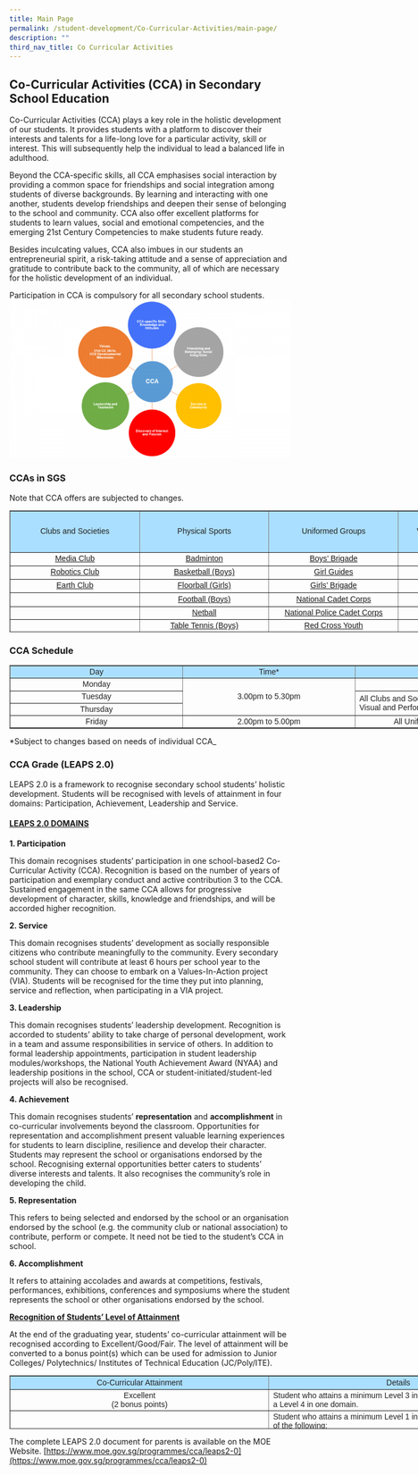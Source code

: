 ```yaml
---
title: Main Page
permalink: /student-development/Co-Curricular-Activities/main-page/
description: ""
third_nav_title: Co Curricular Activities
---
```

## Co-Curricular Activities (CCA) in Secondary School Education

Co-Curricular Activities (CCA) plays a key role in the holistic development of our students. It provides students with a platform to discover their interests and talents for a life-long love for a particular activity, skill or interest. This will subsequently help the individual to lead a balanced life in adulthood.

Beyond the CCA-specific skills, all CCA emphasises social interaction by providing a common space for friendships and social integration among students of diverse backgrounds. By learning and interacting with one another, students develop friendships and deepen their sense of belonging to the school and community. CCA also offer excellent platforms for students to learn values, social and emotional competencies, and the emerging 21st Century Competencies to make students future ready.

Besides inculcating values, CCA also imbues in our students an entrepreneurial spirit, a risk-taking attitude and a sense of appreciation and gratitude to contribute back to the community, all of which are necessary for the holistic development of an individual.

Participation in CCA is compulsory for all secondary school students.
![](/images/cca.png)

### CCAs in SGS
Note that CCA offers are subjected to changes.

<table border="1" style="box-sizing: border-box; color: rgb(34, 34, 34); font-family: Montserrat, sans-serif; font-size: 14px; font-style: normal; font-variant-ligatures: normal; font-variant-caps: normal; font-weight: 300; letter-spacing: normal; orphans: 2; text-align: start; text-transform: none; white-space: normal; widows: 2; word-spacing: 0px; -webkit-text-stroke-width: 0px; text-decoration-thickness: initial; text-decoration-style: initial; text-decoration-color: initial; border-collapse: collapse; width: 930px; height: 218px;"><tbody style="box-sizing: border-box;"><tr style="box-sizing: border-box; height: 74px;"><td style="box-sizing: border-box; width: 232.25px; background-color: rgb(171, 223, 255); text-align: center; height: 74px;"><span style="box-sizing: border-box; font-family: &quot;arial black&quot;, sans-serif;"><strong style="box-sizing: border-box; font-weight: bolder;">Clubs and Societies</strong></span></td><td style="box-sizing: border-box; width: 232.25px; background-color: rgb(171, 223, 255); text-align: center; height: 74px;"><span style="box-sizing: border-box; font-family: &quot;arial black&quot;, sans-serif;"><strong style="box-sizing: border-box; font-weight: bolder;">Physical Sports</strong></span></td><td style="box-sizing: border-box; width: 232.25px; background-color: rgb(171, 223, 255); text-align: center; height: 74px;"><span style="box-sizing: border-box; font-family: &quot;arial black&quot;, sans-serif;"><strong style="box-sizing: border-box; font-weight: bolder;">Uniformed Groups</strong></span></td><td style="box-sizing: border-box; width: 232.25px; background-color: rgb(171, 223, 255); text-align: center; height: 74px;"><span style="box-sizing: border-box; font-family: &quot;arial black&quot;, sans-serif;"><strong style="box-sizing: border-box; font-weight: bolder;">Visual and Performing Arts</strong></span></td></tr><tr style="box-sizing: border-box; height: 24px;"><td style="box-sizing: border-box; width: 232.25px; text-align: center; height: 24px;"><a href="https://www.sgs.edu.sg/clubs-and-societies/sgs-media-studio/" target="_blank" rel="noopener noreferrer" style="box-sizing: border-box; background-color: transparent;"><span style="box-sizing: border-box; font-family: arial, helvetica, sans-serif;">Media Club</span></a></td><td style="box-sizing: border-box; width: 232.25px; text-align: center; height: 24px;"><a href="https://www.sgs.edu.sg/co-curricular-activities/cca/badminton/" target="_blank" rel="noopener noreferrer" style="box-sizing: border-box; background-color: transparent;"><span style="box-sizing: border-box; font-family: arial, helvetica, sans-serif;">Badminton</span></a></td><td style="box-sizing: border-box; width: 232.25px; text-align: center; height: 24px;"><a href="https://www.sgs.edu.sg/co-curricular-activities/uniformed-groups/boys-brigade/" target="_blank" rel="noopener noreferrer" style="box-sizing: border-box; background-color: transparent;"><span style="box-sizing: border-box; font-family: arial, helvetica, sans-serif;">Boys’ Brigade</span></a></td><td style="box-sizing: border-box; width: 232.25px; text-align: center; height: 24px;"><a href="https://www.sgs.edu.sg/co-curricular-activities/performing-arts/choral-ensemble/" target="_blank" rel="noopener noreferrer" style="box-sizing: border-box; background-color: transparent;"><span style="box-sizing: border-box; font-family: arial, helvetica, sans-serif;">Choir</span></a></td></tr><tr style="box-sizing: border-box; height: 24px;"><td style="box-sizing: border-box; width: 232.25px; text-align: center; height: 24px;"><a href="https://www.sgs.edu.sg/clubs-and-societies/robotics-club/" target="_blank" rel="noopener noreferrer" style="box-sizing: border-box; background-color: transparent;"><span style="box-sizing: border-box; font-family: arial, helvetica, sans-serif;">Robotics Club</span></a></td><td style="box-sizing: border-box; width: 232.25px; text-align: center; height: 24px;"><a href="https://www.sgs.edu.sg/co-curricular-activities/cca/basketball/" target="_blank" rel="noopener noreferrer" style="box-sizing: border-box; background-color: transparent;"><span style="box-sizing: border-box; font-family: arial, helvetica, sans-serif;">Basketball (Boys)</span></a></td><td style="box-sizing: border-box; width: 232.25px; text-align: center; height: 24px;"><a href="https://www.sgs.edu.sg/co-curricular-activities/uniformed-groups/girl-guides/" target="_blank" rel="noopener noreferrer" style="box-sizing: border-box; background-color: transparent;"><span style="box-sizing: border-box; font-family: arial, helvetica, sans-serif;">Girl Guides</span></a></td><td style="box-sizing: border-box; width: 232.25px; text-align: center; height: 24px;"><a href="https://www.sgs.edu.sg/co-curricular-activities/performing-arts/concert-band/" target="_blank" rel="noopener noreferrer" style="box-sizing: border-box; background-color: transparent;"><span style="box-sizing: border-box; font-family: arial, helvetica, sans-serif;">Concert Band</span></a></td></tr><tr style="box-sizing: border-box; height: 24px;"><td style="box-sizing: border-box; width: 232.25px; text-align: center; height: 24px;"><a href="https://www.sgs.edu.sg/earth-club/" target="_blank" rel="noopener noreferrer" style="box-sizing: border-box; background-color: transparent;"><span style="box-sizing: border-box; font-family: arial, helvetica, sans-serif;">Earth Club</span></a></td><td style="box-sizing: border-box; width: 232.25px; text-align: center; height: 24px;"><a href="https://www.sgs.edu.sg/co-curricular-activities/cca/floorball/" target="_blank" rel="noopener noreferrer" style="box-sizing: border-box; background-color: transparent;"><span style="box-sizing: border-box; font-family: arial, helvetica, sans-serif;">Floorball (Girls)</span></a></td><td style="box-sizing: border-box; width: 232.25px; text-align: center; height: 24px;"><a href="https://www.sgs.edu.sg/co-curricular-activities/uniformed-groups/girls-brigade/" target="_blank" rel="noopener noreferrer" style="box-sizing: border-box; background-color: transparent;"><span style="box-sizing: border-box; font-family: arial, helvetica, sans-serif;">Girls’ Brigade</span></a></td><td style="box-sizing: border-box; width: 232.25px; text-align: center; height: 24px;"><a href="https://www.sgs.edu.sg/co-curricular-activities/performing-arts/dance-club/" target="_blank" rel="noopener noreferrer" style="box-sizing: border-box; background-color: transparent;"><span style="box-sizing: border-box; font-family: arial, helvetica, sans-serif;">Dance</span></a></td></tr><tr style="box-sizing: border-box; height: 25px;"><td style="box-sizing: border-box; width: 232.25px; text-align: center; height: 25px;"></td><td style="box-sizing: border-box; width: 232.25px; text-align: center; height: 25px;"><a href="https://www.sgs.edu.sg/co-curricular-activities/cca/football/" target="_blank" rel="noopener noreferrer" style="box-sizing: border-box; background-color: transparent;"><span style="box-sizing: border-box; font-family: arial, helvetica, sans-serif;">Football (Boys)</span></a></td><td style="box-sizing: border-box; width: 232.25px; text-align: center; height: 25px;"><a href="https://www.sgs.edu.sg/co-curricular-activities/uniformed-groups/national-cadet-corps/" target="_blank" rel="noopener noreferrer" style="box-sizing: border-box; background-color: transparent;"><span style="box-sizing: border-box; font-family: arial, helvetica, sans-serif;">National Cadet Corps</span></a></td><td style="box-sizing: border-box; width: 232.25px; text-align: center; height: 25px;"><a href="https://www.sgs.edu.sg/co-curricular-activities/performing-arts/gushing-ensemble/" target="_blank" rel="noopener noreferrer" style="box-sizing: border-box; background-color: transparent;"><span style="box-sizing: border-box; font-family: arial, helvetica, sans-serif;">Guzheng Ensemble</span></a></td></tr><tr style="box-sizing: border-box; height: 23px;"><td style="box-sizing: border-box; width: 232.25px; text-align: center; height: 23px;"></td><td style="box-sizing: border-box; width: 232.25px; text-align: center; height: 23px;"><a href="https://www.sgs.edu.sg/co-curricular-activities/cca/netball/" target="_blank" rel="noopener noreferrer" style="box-sizing: border-box; background-color: transparent;"><span style="box-sizing: border-box; font-family: arial, helvetica, sans-serif;">Netball</span></a></td><td style="box-sizing: border-box; width: 232.25px; text-align: center; height: 23px;"><a href="https://www.sgs.edu.sg/co-curricular-activities/uniformed-groups/national-police-cadet-corps/" target="_blank" rel="noopener noreferrer" style="box-sizing: border-box; background-color: transparent;"><span style="box-sizing: border-box; font-family: arial, helvetica, sans-serif;">National Police Cadet Corps</span></a></td><td style="box-sizing: border-box; width: 232.25px; text-align: center; height: 23px;"><a href="https://www.sgs.edu.sg/co-curricular-activities/performing-arts/language-arts-club/" target="_blank" rel="noopener noreferrer" style="box-sizing: border-box; background-color: transparent;"><span style="box-sizing: border-box; font-family: arial, helvetica, sans-serif;">Language Arts Club</span></a></td></tr><tr style="box-sizing: border-box; height: 24px;"><td style="box-sizing: border-box; width: 232.25px; text-align: center; height: 24px;"></td><td style="box-sizing: border-box; width: 232.25px; text-align: center; height: 24px;"><a href="https://www.sgs.edu.sg/co-curricular-activities/cca/table-tennis/" target="_blank" rel="noopener noreferrer" style="box-sizing: border-box; background-color: transparent;"><span style="box-sizing: border-box; font-family: arial, helvetica, sans-serif;">Table Tennis (Boys)</span></a></td><td style="box-sizing: border-box; width: 232.25px; text-align: center; height: 24px;"><a href="https://www.sgs.edu.sg/co-curricular-activities/uniformed-groups/red-cross-youth/" target="_blank" rel="noopener noreferrer" style="box-sizing: border-box; background-color: transparent;"><span style="box-sizing: border-box; font-family: arial, helvetica, sans-serif;">Red Cross Youth</span></a></td><td style="box-sizing: border-box; width: 232.25px; text-align: center; height: 24px;"></td></tr></tbody></table>

### CCA Schedule

<table border="1" style="box-sizing: border-box; color: rgb(34, 34, 34); font-family: Montserrat, sans-serif; font-size: 14px; font-style: normal; font-variant-ligatures: normal; font-variant-caps: normal; font-weight: 300; letter-spacing: normal; orphans: 2; text-align: start; text-transform: none; white-space: normal; widows: 2; word-spacing: 0px; -webkit-text-stroke-width: 0px; text-decoration-thickness: initial; text-decoration-style: initial; text-decoration-color: initial; border-collapse: collapse; width: 930px;"><tbody style="box-sizing: border-box;"><tr style="box-sizing: border-box;"><td style="box-sizing: border-box; width: 309.656px; background-color: rgb(171, 223, 255); text-align: center;"><span style="box-sizing: border-box; font-family: &quot;arial black&quot;, sans-serif;"><strong style="box-sizing: border-box; font-weight: bolder;">Day</strong></span></td><td style="box-sizing: border-box; width: 309.656px; background-color: rgb(171, 223, 255); text-align: center;"><span style="box-sizing: border-box; font-family: &quot;arial black&quot;, sans-serif;"><strong style="box-sizing: border-box; font-weight: bolder;">Time*</strong></span></td><td style="box-sizing: border-box; width: 309.688px; background-color: rgb(171, 223, 255); text-align: center;"><span style="box-sizing: border-box; font-family: &quot;arial black&quot;, sans-serif;"><strong style="box-sizing: border-box; font-weight: bolder;">CCA</strong></span></td></tr><tr style="box-sizing: border-box;"><td style="box-sizing: border-box; width: 309.656px; text-align: center;"><span style="box-sizing: border-box; font-family: arial, helvetica, sans-serif;">Monday</span></td><td rowspan="3" style="box-sizing: border-box; width: 309.656px; text-align: center;"><span style="box-sizing: border-box; font-family: arial, helvetica, sans-serif;">3.00pm to 5.30pm</span></td><td style="box-sizing: border-box; width: 309.688px; text-align: center;"><span style="box-sizing: border-box; font-family: arial, helvetica, sans-serif;">Badminton</span></td></tr><tr style="box-sizing: border-box;"><td style="box-sizing: border-box; width: 309.656px; text-align: center;"><span style="box-sizing: border-box; font-family: arial, helvetica, sans-serif;">Tuesday</span></td><td rowspan="2" style="box-sizing: border-box; width: 309.688px; text-align: left;"><span style="box-sizing: border-box; font-family: arial, helvetica, sans-serif;">All Clubs and Societies, Physical Sports and Visual and Performing Arts CCAs.</span></td></tr><tr style="box-sizing: border-box;"><td style="box-sizing: border-box; width: 309.656px; text-align: center;"><span style="box-sizing: border-box; font-family: arial, helvetica, sans-serif;">Thursday</span></td></tr><tr style="box-sizing: border-box;"><td style="box-sizing: border-box; width: 309.656px; text-align: center;"><span style="box-sizing: border-box; font-family: arial, helvetica, sans-serif;">Friday</span></td><td style="box-sizing: border-box; width: 309.656px; text-align: center;"><span style="box-sizing: border-box; font-family: arial, helvetica, sans-serif;">2.00pm to 5.00pm</span></td><td style="box-sizing: border-box; width: 309.688px; text-align: center;"><span style="box-sizing: border-box; font-family: arial, helvetica, sans-serif;">All Uniformed Group CCAs.</span></td></tr></tbody></table>
*Subject to changes based on needs of individual CCA_

### CCA Grade (LEAPS 2.0)

LEAPS 2.0 is a framework to recognise secondary school students’ holistic development. Students will be recognised with levels of attainment in four domains: Participation, Achievement, Leadership and Service.

#### <u>LEAPS 2.0 DOMAINS</u>

**1\. Participation**

This domain recognises students’ participation in one school-based2 Co-Curricular Activity (CCA). Recognition is based on the number of years of participation and exemplary conduct and active contribution 3 to the CCA. Sustained engagement in the same CCA allows for progressive development of character, skills, knowledge and friendships, and will be accorded higher recognition.

**2\. Service**

This domain recognises students’ development as socially responsible citizens who contribute meaningfully to the community. Every secondary school student will contribute at least 6 hours per school year to the community. They can choose to embark on a Values-In-Action project (VIA). Students will be recognised for the time they put into planning, service and reflection, when participating in a VIA project.

**3\. Leadership**

This domain recognises students’ leadership development. Recognition is accorded to students’ ability to take charge of personal development, work in a team and assume responsibilities in service of others. In addition to formal leadership appointments, participation in student leadership modules/workshops, the National Youth Achievement Award (NYAA) and leadership positions in the school, CCA or student-initiated/student-led projects will also be recognised.

**4\. Achievement**

This domain recognises students’ **representation** and **accomplishment** in co-curricular involvements beyond the classroom. Opportunities for representation and accomplishment present valuable learning experiences for students to learn discipline, resilience and develop their character. Students may represent the school or organisations endorsed by the school. Recognising external opportunities better caters to students’ diverse interests and talents. It also recognises the community’s role in developing the child.

**5\. Representation** 

This refers to being selected and endorsed by the school or an organisation endorsed by the school (e.g. the community club or national association) to contribute, perform or compete. It need not be tied to the student’s CCA in school.

**6\. Accomplishment** 

It refers to attaining accolades and awards at competitions, festivals, performances, exhibitions, conferences and symposiums where the student represents the school or other organisations endorsed by the school.

**<u>Recognition of Students’ Level of Attainment</u>**

At the end of the graduating year, students’ co-curricular attainment will be recognised according to Excellent/Good/Fair. The level of attainment will be converted to a bonus point(s) which can be used for admission to Junior Colleges/ Polytechnics/ Institutes of Technical Education (JC/Poly/ITE).

<table border="1" style="box-sizing: border-box; color: rgb(34, 34, 34); font-family: Montserrat, sans-serif; font-size: 14px; font-style: normal; font-variant-ligatures: normal; font-variant-caps: normal; font-weight: 300; letter-spacing: normal; orphans: 2; text-align: start; text-transform: none; white-space: normal; widows: 2; word-spacing: 0px; -webkit-text-stroke-width: 0px; text-decoration-thickness: initial; text-decoration-style: initial; text-decoration-color: initial; border-collapse: collapse; width: 930px; height: 96px;"><tbody style="box-sizing: border-box;"><tr style="box-sizing: border-box; height: 24px;"><td style="box-sizing: border-box; width: 464.5px; background-color: rgb(171, 223, 255); text-align: center; height: 24px;"><span style="box-sizing: border-box; font-family: &quot;arial black&quot;, sans-serif;"><strong style="box-sizing: border-box; font-weight: bolder;">Co-Curricular Attainment</strong></span></td><td style="box-sizing: border-box; width: 464.5px; background-color: rgb(171, 223, 255); text-align: center; height: 24px;"><span style="box-sizing: border-box; font-family: &quot;arial black&quot;, sans-serif;"><strong style="box-sizing: border-box; font-weight: bolder;">Details</strong></span></td></tr><tr style="box-sizing: border-box; height: 24px;"><td style="box-sizing: border-box; width: 464.5px; text-align: center; height: 24px;"><span style="box-sizing: border-box; font-family: arial, helvetica, sans-serif;">Excellent</span><br style="box-sizing: border-box;"><span style="box-sizing: border-box; font-family: arial, helvetica, sans-serif;">(2 bonus points)</span></td><td style="box-sizing: border-box; width: 464.5px; height: 24px; text-align: left;"><span style="box-sizing: border-box; font-family: arial, helvetica, sans-serif;">Student who attains a minimum Level 3 in all four domains with at least a Level 4 in one domain.</span></td></tr><tr style="box-sizing: border-box; height: 24px;"><td style="box-sizing: border-box; width: 464.5px; text-align: center; height: 24px;"><span style="box-sizing: border-box; font-family: arial, helvetica, sans-serif;">Good</span><br style="box-sizing: border-box;"><span style="box-sizing: border-box; font-family: arial, helvetica, sans-serif;">(1 bonus point)</span></td><td style="box-sizing: border-box; width: 464.5px; height: 24px; text-align: left; vertical-align: top;"><span style="box-sizing: border-box; font-family: arial, helvetica, sans-serif;">Student who attains a minimum Level 1 in all four domains with any one of the following:</span><p style="box-sizing: border-box; margin: 0px 0px 10px; line-height: 1.6;"></p><ol style="box-sizing: border-box; list-style-type: lower-roman;"><li style="box-sizing: border-box; line-height: 1.5;"><span style="box-sizing: border-box; font-family: arial, helvetica, sans-serif;">At least Level 2 in three domains;</span></li><li style="box-sizing: border-box; line-height: 1.5;"><span style="box-sizing: border-box; font-family: arial, helvetica, sans-serif;">At least Level 2 in one domain and at least Level 3 in another domain; or</span></li><li style="box-sizing: border-box; line-height: 1.5;"><span style="box-sizing: border-box; font-family: arial, helvetica, sans-serif;">At least Level 4 in one domain.</span></li></ol></td></tr><tr style="box-sizing: border-box; height: 24px;"><td style="box-sizing: border-box; width: 464.5px; text-align: center; height: 24px;"><span style="box-sizing: border-box; font-family: arial, helvetica, sans-serif;">Fair</span></td><td style="box-sizing: border-box; width: 464.5px; height: 24px; text-align: left;"><span style="box-sizing: border-box; font-family: arial, helvetica, sans-serif;">Student’s attainment in co-curricular will not translate into any bonus points.</span></td></tr></tbody></table>

The complete LEAPS 2.0 document for parents is available on the MOE Website.
[https://www.moe.gov.sg/programmes/cca/leaps2-0](https://www.moe.gov.sg/programmes/cca/leaps2-0)